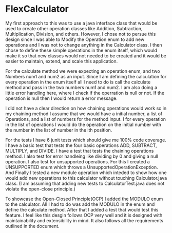 # FlexCalculator

My first approach to this was to use a java interface class that would be used to create other operation classes like Addition, Subtraction, Multiplication, Division, and others. However, I chose not to persue this design since I was able to Modify the Operation enum to add new operations and I was not to change anything in the Calculator class. I then chose to define these simple operations in the enum itself, which would make it so that new classes would not needed to be created and it would be easier to maintain, extend, and scale this application.

For the calculate method we were expecting an operation enum, and two Numbers num1 and num2 as an input. Since I am defining the calculation for every operation in the enum itself all I need to do is call the calculate method and pass in the two numbers num1 and num2. I am also doing a little error handling here, where I check if the operration is null or not. If the operation is null then I would return a error message. 

I did not have a clear direction on how chaining operations would work so in my chaining method I assume that we would have a initial number, a list of Operations, and a list of numbers for the method input. I for every operation in the list of operations I would do the operation on the initial number with the number in the list of number in the ith position.

For the tests I have 6 junit tests which should give me 100% code coverage. I have a basic test that tests the four basic operations ADD, SUBTRACT, MULTIPLY, and DIVIDE. I have a test that tests the chaining operations method. I also test for error handleing like dividing by 0 and giving a null operation. I also test for unsupported operations. For this I created a UNSUPPORTED enum which throws a UnsupportedOperationException. And Finally I tested a new module operation which inteded to show how one would add new operations to this calculator without touching Calculator.java class. (I am assuming that adding new tests to CalculatorTest.java does not violate the open-close principle.)

To showcase the Open-Closed Principle(OCP) I added the MODULO enum to the calculator. All I had to do was add the MODULO in the enum and define the calculate method. After that I added a test that would test this feature. I feel like this desgin follows OCP very well and it is designed with maintainability and extensibility in mind. It also follows all the requirements outlined in the document. 
